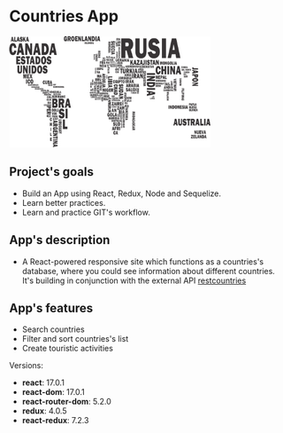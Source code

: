 # Countries App

<p align="left">
  <img height="200" src="./countries.png" />
</p>

## Project's goals

- Build an App using React, Redux, Node and Sequelize.
- Learn better practices.
- Learn and practice GIT's workflow.

## App's description

- A React-powered responsive site which functions as a countries's database, where you could see information about different countries. It's building in conjunction with the external API [restcountries](https://restcountries.com/)

## App's features

- Search countries
- Filter and sort countries's list
- Create touristic activities

Versions:

- __react__: 17.0.1
- __react-dom__: 17.0.1
- __react-router-dom__: 5.2.0
- __redux__: 4.0.5
- __react-redux__: 7.2.3
